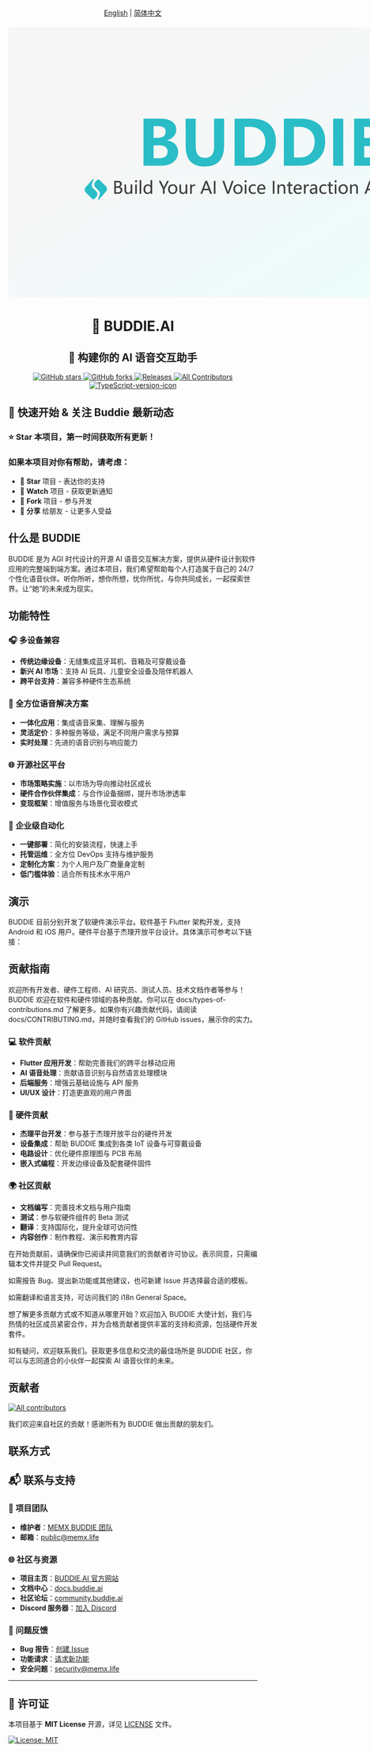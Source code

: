 # 
<p align="center">
  <a href="README.md">English</a> | <a href="README.zh_CN.md">简体中文</a>
</p>

<div style="text-align: center; margin: 20px 0;">
  <img src="image/logo.png" alt="BUDDIE.AI Logo" style="max-width: 1200px; height: auto;">
</div>

<div align="center">

# 🤖 BUDDIE.AI

## 🎯 构建你的 AI 语音交互助手

<p align="center">
  <a href="https://github.com/Buddie-AI/Buddie">
    <img src="https://img.shields.io/github/stars/Buddie-AI/Buddie?style=flat-square&color=4F8CC9&label=Star&logo=github&logoColor=gray" alt="GitHub stars"/>
  </a>
  <a href="https://github.com/Buddie-AI/Buddie/fork">
    <img src="https://img.shields.io/github/forks/Buddie-AI/Buddie?style=flat-square&color=4F8CC9&label=Fork&logo=github&logoColor=gray" alt="GitHub forks"/>
  </a>
  <a href="https://github.com/Buddie-AI/Buddie/releases/latest">
    <img src="https://img.shields.io/github/downloads/Buddie-AI/Buddie/total?style=flat-square&color=9EA7AD&label=Download&logo=cloud-download&logoColor=4F8CC9" alt="Releases"/>
  </a>
  <a href="#contributors">
    <img src="https://img.shields.io/badge/all_contributors-∞-lightgray?style=flat-square&color=8BC34A&label=Contributors" alt="All Contributors"/>
  </a>
  <a href="https://www.typescriptlang.org/">
    <img src="https://img.shields.io/badge/TypeScript-%5E5.0-8BC34A?logo=typescript&style=flat-square&logoColor=gray" alt="TypeScript-version-icon"/>
  </a>
</p>
</div>

## 🚀 快速开始 & 关注 Buddie 最新动态

### ⭐ **Star** 本项目，第一时间获取所有更新！

### 如果本项目对你有帮助，请考虑：
- 🌟 **Star** 项目 - 表达你的支持
- 👀 **Watch** 项目 - 获取更新通知  
- 🍴 **Fork** 项目 - 参与开发
- 📢 **分享** 给朋友 - 让更多人受益

## 什么是 BUDDIE
BUDDIE 是为 AGI 时代设计的开源 AI 语音交互解决方案，提供从硬件设计到软件应用的完整端到端方案。通过本项目，我们希望帮助每个人打造属于自己的 24/7 个性化语音伙伴。听你所听，想你所想，忧你所忧，与你共同成长，一起探索世界。让“她”的未来成为现实。

## 功能特性
### 🎧 **多设备兼容**
- **传统边缘设备**：无缝集成蓝牙耳机、音箱及可穿戴设备
- **新兴 AI 市场**：支持 AI 玩具、儿童安全设备及陪伴机器人
- **跨平台支持**：兼容多种硬件生态系统

### 📱 **全方位语音解决方案**
- **一体化应用**：集成语音采集、理解与服务
- **灵活定价**：多种服务等级，满足不同用户需求与预算
- **实时处理**：先进的语音识别与响应能力

### 🌐 **开源社区平台**
- **市场策略实施**：以市场为导向推动社区成长
- **硬件合作伙伴集成**：与合作设备捆绑，提升市场渗透率
- **变现框架**：增值服务与场景化营收模式

### 🚀 **企业级自动化**
- **一键部署**：简化的安装流程，快速上手
- **托管运维**：全方位 DevOps 支持与维护服务
- **定制化方案**：为个人用户及厂商量身定制
- **低门槛体验**：适合所有技术水平用户

## 演示
BUDDIE 目前分别开发了软硬件演示平台。软件基于 Flutter 架构开发，支持 Android 和 iOS 用户。硬件平台基于杰理开放平台设计。具体演示可参考以下链接：

## 贡献指南
欢迎所有开发者、硬件工程师、AI 研究员、测试人员、技术文档作者等参与！BUDDIE 欢迎在软件和硬件领域的各种贡献。你可以在 docs/types-of-contributions.md 了解更多。如果你有兴趣贡献代码，请阅读 docs/CONTRIBUTING.md，并随时查看我们的 GitHub issues，展示你的实力。

### 💻 **软件贡献**
- **Flutter 应用开发**：帮助完善我们的跨平台移动应用
- **AI 语音处理**：贡献语音识别与自然语言处理模块
- **后端服务**：增强云基础设施与 API 服务
- **UI/UX 设计**：打造更直观的用户界面

### 🔧 **硬件贡献**
- **杰理平台开发**：参与基于杰理开放平台的硬件开发
- **设备集成**：帮助 BUDDIE 集成到各类 IoT 设备与可穿戴设备
- **电路设计**：优化硬件原理图与 PCB 布局
- **嵌入式编程**：开发边缘设备及配套硬件固件

### 🌍 **社区贡献**
- **文档编写**：完善技术文档与用户指南
- **测试**：参与软硬件组件的 Beta 测试
- **翻译**：支持国际化，提升全球可访问性
- **内容创作**：制作教程、演示和教育内容

在开始贡献前，请确保你已阅读并同意我们的贡献者许可协议。表示同意，只需编辑本文件并提交 Pull Request。

如需报告 Bug、提出新功能或其他建议，也可新建 Issue 并选择最合适的模板。

如需翻译和语言支持，可访问我们的 i18n General Space。

想了解更多贡献方式或不知道从哪里开始？欢迎加入 BUDDIE 大使计划，我们与热情的社区成员紧密合作，并为合格贡献者提供丰富的支持和资源，包括硬件开发套件。

如有疑问，欢迎联系我们。获取更多信息和交流的最佳场所是 BUDDIE 社区，你可以与志同道合的小伙伴一起探索 AI 语音伙伴的未来。

## 贡献者
<a href="https://github.com/Buddie-AI/Buddie/graphs/contributors">
  <img src="https://contrib.rocks/image?repo=Buddie-AI/Buddie" alt="All contributors" />
</a>

我们欢迎来自社区的贡献！感谢所有为 BUDDIE 做出贡献的朋友们。

## 联系方式

## 📬 联系与支持

### 🏢 **项目团队**
- **维护者**：[MEMX BUDDIE 团队](https://github.com/memx-life)
- **邮箱**：[public@memx.life](mailto:public@memx.life)

### 🌐 **社区与资源**
- **项目主页**：[BUDDIE.AI 官方网站](https://buddie.ai)
- **文档中心**：[docs.buddie.ai](https://docs.buddie.ai)
- **社区论坛**：[community.buddie.ai](https://community.buddie.ai)
- **Discord 服务器**：[加入 Discord](https://discord.gg/buddie-ai)

### 🐛 **问题反馈**
- **Bug 报告**：[创建 Issue](https://github.com/memx-life/buddie/issues/new?template=bug_report.md)
- **功能请求**：[请求新功能](https://github.com/memx-life/buddie/issues/new?template=feature_request.md)
- **安全问题**：[security@memx.life](mailto:security@memx.life)

---

## 📄 许可证

本项目基于 **MIT License** 开源，详见 [LICENSE](LICENSE) 文件。

[![License: MIT](https://img.shields.io/badge/License-MIT-yellow.svg)](https://opensource.org/licenses/MIT)

